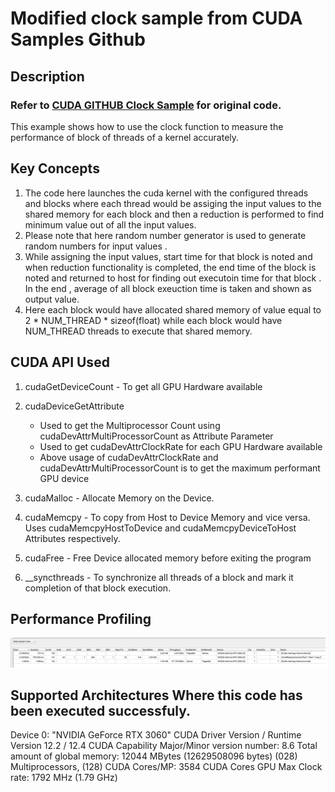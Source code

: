 # Modified clock sample from CUDA Samples Github

## Description
### Refer to [CUDA GITHUB Clock Sample](https://github.com/NVIDIA/cuda-samples/tree/master/Samples/0_Introduction/clock) for original code.

This example shows how to use the clock function to measure the performance of block of threads of a kernel accurately.

## Key Concepts
1. The code here launches the cuda kernel with the configured threads and blocks where each thread would be assiging the input values to the shared memory for each block and then a reduction is performed to find minimum value out of all the input values. 
2. Please note that here random number generator is used to generate random numbers for input values . 
3. While assigning the input values, start time for that block is noted and when reduction functionality is completed, the end time of the block is noted and returned to host for finding out executoin time for that block . In the end , average of all block exeuction time is taken and shown as output value. 
4. Here each block would have allocated shared memory of value equal to 2 * NUM_THREAD * sizeof(float) while each block would have NUM_THREAD threads to execute that shared memory. 

## CUDA API Used
1. cudaGetDeviceCount - To get all GPU Hardware available 
2. cudaDeviceGetAttribute
   - Used to get the Multiprocessor Count using cudaDevAttrMultiProcessorCount as Attribute Parameter
   - Used to get cudaDevAttrClockRate for each GPU Hardware available
   - Above usage of cudaDevAttrClockRate and cudaDevAttrMultiProcessorCount is to get the maximum performant GPU device
      
3. cudaMalloc - Allocate Memory on the Device.
4. cudaMemcpy - To copy from Host to Device Memory and vice versa. Uses cudaMemcpyHostToDevice and cudaMemcpyDeviceToHost Attributes respectively.
5. cudaFree - Free Device allocated memory before exiting the program
6. __syncthreads - To synchronize all threads of a block and mark it completion of that block execution.

## Performance Profiling
![GPU trace from Nsight](perf.png)

## Supported  Architectures Where this code has been executed successfuly.
Device 0: "NVIDIA GeForce RTX 3060"
  CUDA Driver Version / Runtime Version          12.2 / 12.4
  CUDA Capability Major/Minor version number:    8.6
  Total amount of global memory:                 12044 MBytes (12629508096 bytes)
  (028) Multiprocessors, (128) CUDA Cores/MP:    3584 CUDA Cores
  GPU Max Clock rate:                            1792 MHz (1.79 GHz)
